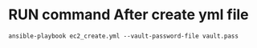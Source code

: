 # RUN command After create yml file

  ```ansible-playbook ec2_create.yml --vault-password-file vault.pass```
